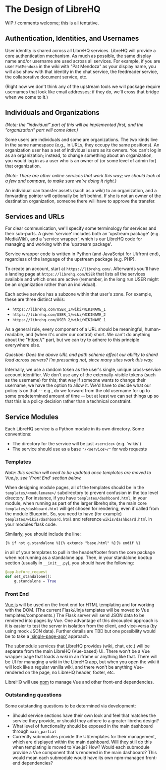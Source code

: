 # The Design of LibreHQ

WIP / comments welcome; this is all tentative.

## Authentication, Identities, and Usernames

User identity is shared across all LibreHQ services.  LibreHQ will
provide a core authentication mechanism.  As much as possible, the
same display name and/or username are used across all services.  For
example, if you are user `PatMendoza` in the wiki with "Pat Mendoza"
as your display name, you will also show with that identity in the
chat service, the feedreader service, the collaborative document
service, etc.

(Right now we don't think any of the upstream tools we will package
require usernames that look like email addresses; if they do, we'll
cross that bridge when we come to it.)

## Individuals and Organizations

_(Note: the "individual" part of this will be implemented first, and
the "organization" part will come later.)_

Some users are individuals and some are organizations.  The two kinds
live in the same namespace (e.g., in URLs, they occupy the same
positions).  An organization user has a set of individual users as its
owners.  You can't log in as an organization; instead, to change
something about an organization, you would log in as a user who is an
owner of (or some level of admin for) that organization.

_(Note: There are other online services that work this way; we should
look at a few and compare, to make sure we're doing it right.)_

An individual can transfer assets (such as a wiki) to an organization,
and a forwarding pointer will optionally be left behind.  If she is
not an owner of the destination organization, someone there will have
to approve the transfer.

## Services and URLs

For clear communication, we'll specify some terminology for services
and their sub-parts.  A given 'service' includes both an 'upstream
package' (e.g. MediaWiki), and a 'service wrapper', which is our
LibreHQ code for managing and working with the 'upstream package'.

Service wrapper code is written in Python (and JavaScript for
UI/front end), regardless of the language of the upstream package
(e.g. PHP).

To create an account, start at `https://librehq.com/`.  Afterwards
you'll have a landing page at `https://librehq.com/USER` that lists
all the services available and which ones are active (remember, in the
long run USER might be an organization rather than an individual).

Each active service has a subzone within that user's zone.  For
example, these are three distinct wikis:

* `https://librehq.com/USER_1/wiki/WIKINAME_1`
* `https://librehq.com/USER_1/wiki/WIKINAME_2`
* `https://librehq.com/USER_2/wiki/WIKINAME_1`

As a general rule, every component of a URL should be meaningful,
human-readable, and (when it's under our control) short.  We can't do
anything about the "https://" part, but we can try to adhere to this
principle everywhere else.

_Question: Does the above URL and path scheme affect our ability to
shard load across servers?  I'm presuming not, since many sites work
this way._

Internally, we use a random token as the user's single, unique
cross-service account identifier.  We don't use any of the
externally-visible tokens (such as the username) for this; that way if
someone wants to change their username, we have the option to allow
it.  We'd have to decide what our policy is on that -- e.g., do we
forward from the old username for up to some predetermined amount of
time -- but at least we can set things up so that this is a policy
decision rather than a technical constraint.

## Service Modules

Each LibreHQ service is a Python module in its own directory. Some
conventions:

* The directory for the service will be just `<service>` (e.g. 'wikis')
* The service should use as a base `"/<service>/"` for web requests

### Templates

_Note: this section will need to be updated once templates are moved to
Vue.js, see 'Front End' section below._

When designing module pages, all of the templates should be in the
`templates/<modulename>/` subdirectory to prevent confusion in the top
level directory.  For instance, if you have `templates/dashboard.html`,
in your module, when running as part of the larger librehq site, the main
core `templates/dashboard.html` will get chosen for rendering, even if
called from the module Blueprint.  So, you need to have (for example)
`templates/wikis/dashboard.html` and reference `wikis/dashboard.html` in
your modules flask code.

Similarly, you should include the line:

```
{% if not g.standalone %}{% extends "base.html" %}{% endif %}
```

in all of your templates to pull in the header/footer from the core package
when not running as a standalone app.  Then, in your standalone bootup
section (usually in `__init__.py`), you should have the following:

```python
@app.before_request
def set_standalone():
    g.standalone = True
```

### Front End

[Vue.js](https://vuejs.org/) will be used on the front end for HTML
templating and for working with the DOM. (The current Flask/Jinja
templates will be moved to Vue templates/components.) The Flask server
will send JSON data to be rendered into pages by Vue. One advantage of
this decoupled approach is it is easier to test the server in isolation
from the client, and vice-versa (by using mock JSON data). Further details
are TBD but one possibility would be to take a
['single-page-app'](https://en.wikipedia.org/wiki/Single-page_application)
approach.

The submodule services that LibreHQ provides (wiki, chat, etc.) will be
separate from the main LibreHQ (Vue-based) UI. There won't be a Vue wrapper
page that loads a wiki in an iframe or anything like that. There will be UI
for managing a wiki in the LibreHQ app, but when you open the wiki it will
look like a regular vanilla wiki, and there won't be anything Vue-rendered
on the page, no LibreHQ header, footer, etc.

LibreHQ will use [npm](https://www.npmjs.com/) to manage Vue and other
front-end dependencies.

### Outstanding questions

Some outstanding questions to be determined via development:

* Should service sections have their own look and feel that matches the
  service they provide, or should they adhere to a greater librehq
  design?
* What level of functionality should be exposed in the main dashboard
  through `main_partial`
* Currently submodules provide the UI/templates for their management,
  which are displayed within the main dashboard. Will they still do this
  when templating is moved to Vue.js? How? Would each submodule provide a
  Vue component that's rendered in the main dashboard? This would mean
  each submodule would have its own npm-managed front-end dependencies?
